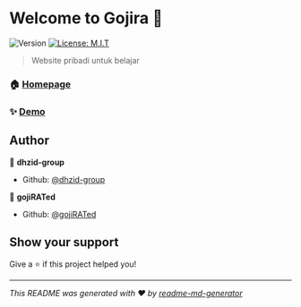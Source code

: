 # Welcome to Gojira 👋
![Version](https://img.shields.io/badge/version-0.1.0-blue.svg?cacheSeconds=2592000)
[![License: M.I.T](https://img.shields.io/badge/License-M.I.T-yellow.svg)](#)

> Website pribadi untuk belajar

### 🏠 [Homepage](index.html)

### ✨ [Demo](https://dhzid-group.github.io/Gojira/)

## Author

👤 **dhzid-group**
* Github: [@dhzid-group](https://github.com/dhzid-group)

👤 **gojiRATed**
* Github: [@gojiRATed](https://github.com/gojiRATed)
## Show your support

Give a ⭐️ if this project helped you!


***
_This README was generated with ❤️ by [readme-md-generator](https://github.com/kefranabg/readme-md-generator)_
